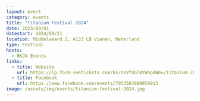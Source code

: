 ```yaml
---
layout: event
category: events
title: "Titanium Festival 2024"
date: 2023/09/01
datestart: 2024/09/21
location: Middelwaard 2, 4133 LB Vianen, Nederland
type: Festival
hosts:
  - BKJN Events
links:
  - title: Website
    url: https://lp.form-seetickets.com/bs/YnVfdGl0YW5pdW0=/Titanium-2024-pre-registration
  - title: Facebook
    url: https://www.facebook.com/events/7033583880050913
image: /assets/img/events/titanium-festival-2024.jpg
---
```

